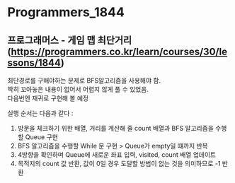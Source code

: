 # Programmers_1844
## 프로그래머스 - 게임 맵 최단거리(https://programmers.co.kr/learn/courses/30/lessons/1844)  
최단경로를 구해야하는 문제로 BFS알고리즘을 사용해야 함.  
딱히 꼬아놓은 내용이 없어서 어렵지 않게 풀 수 있었음.  
다음번엔 재귀로 구현해 볼 예정  

실행 순서는 다음과 같다 : 
1. 방문을 체크하기 위한 배열, 거리를 계산해 줄 count 배열과 BFS 알고리즘을 수행할 Queue 구현
2. BFS 알고리즘을 수행할 While 문 구현 > Queue가 empty일 떄까지 반복
3. 4방향을 확인하며 Queue에 새로운 좌표 입력, visited, count 배열 업데이트
4. 목적지의 count 값 반환, 값이 0일 경우 도달할 방법이 없는 것을 의미하므로 -1 반환

